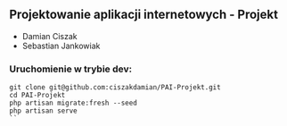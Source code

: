 ## Projektowanie aplikacji internetowych - Projekt
- Damian Ciszak 
- Sebastian Jankowiak

### Uruchomienie w trybie dev:
```
git clone git@github.com:ciszakdamian/PAI-Projekt.git
cd PAI-Projekt
php artisan migrate:fresh --seed
php artisan serve
``

